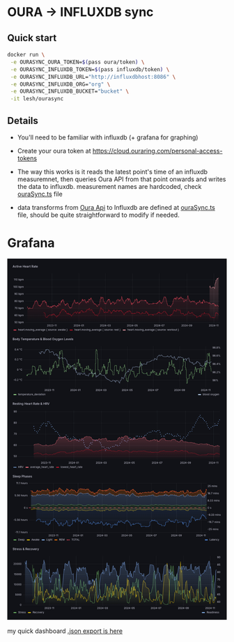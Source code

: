 # OURA -> INFLUXDB sync

## Quick start
```sh
docker run \
 -e OURASYNC_OURA_TOKEN=$(pass oura/token) \
 -e OURASYNC_INFLUXDB_TOKEN=$(pass influxdb/token) \
 -e OURASYNC_INFLUXDB_URL="http://influxdbhost:8086" \
 -e OURASYNC_INFLUXDB_ORG="org" \
 -e OURASYNC_INFLUXDB_BUCKET="bucket" \
 -it lesh/ourasync
```

## Details

- You'll need to be familiar with influxdb (+ grafana for graphing)

- Create your oura token at https://cloud.ouraring.com/personal-access-tokens

- The way this works is it reads the latest point's time of an influxdb measuremnet, then queries Oura API from that point onwards and writes the data to influxdb. measurement names are hardcoded, check [ouraSync.ts](./ouraSync.ts) file

- data transforms from [Oura Api](https://cloud.ouraring.com/v2/docs) to Influxdb are defined at [ouraSync.ts](./ouraSync.ts) file, should be quite straightforward to modify if needed. 

# Grafana
![grafana dashboard](./misc/dashboard.png)

my quick dashboard [.json export is here](./misc/grafana_dashboard.json)
